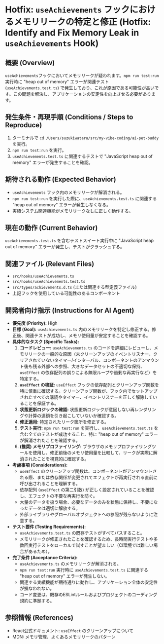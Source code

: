 # Hotfix: `useAchievements` フックにおけるメモリリークの特定と修正 (Hotfix: Identify and Fix Memory Leak in `useAchievements` Hook)

## 概要 (Overview)
`useAchievements`フックにおいてメモリリークが疑われます。`npm run test:run` 実行時に "heap out of memory" エラーが関連テスト (`useAchievements.test.ts`) で発生しており、これが原因である可能性が高いです。この問題を解決し、アプリケーションの安定性を向上させる必要があります。

## 発生条件・再現手順 (Conditions / Steps to Reproduce)
1. ターミナルで `cd /Users/suzukiwataru/src/my-vibe-coding/ai-pet-buddy` を実行。
2. `npm run test:run` を実行。
3. `useAchievements.test.ts` に関連するテストで "JavaScript heap out of memory" エラーが発生することを確認。

## 期待される動作 (Expected Behavior)
- `useAchievements` フック内のメモリリークが解消される。
- `npm run test:run` を実行した際に、`useAchievements.test.ts` に関連する "heap out of memory" エラーが発生しなくなる。
- 実績システム関連機能がメモリリークなしに正しく動作する。

## 現在の動作 (Current Behavior)
`useAchievements.test.ts` を含むテストスイート実行中に "JavaScript heap out of memory" エラーが発生し、テストがクラッシュする。

## 関連ファイル (Relevant Files)
- `src/hooks/useAchievements.ts`
- `src/hooks/useAchievements.test.ts`
- `src/types/achievements.d.ts` (または関連する型定義ファイル)
- 上記フックを使用している可能性のあるコンポーネント

## 開発者向け指示 (Instructions for AI Agent)
- **優先度 (Priority):** High
- **目標 (Goal):** `useAchievements.ts` 内のメモリリークを特定し修正する。修正後、関連テストが成功し、メモリ使用量が安定することを確認する。
- **具体的なタスク (Specific Tasks):**
    1. **コードレビュー:** `useAchievements.ts` のコードを詳細にレビューし、メモリリークの一般的な原因（未クリーンアップのイベントリスナー、クリアされていないタイマー/インターバル、コンポーネントのアンマウント後も残る外部への参照、大きなデータセットの不適切な保持、`useEffect` の依存配列の誤りによる無限ループや過剰な再実行など）を特定する。
    2. **`useEffect` の検証:** `useEffect` フックの依存配列とクリーンアップ関数を特に慎重に確認する。クリーンアップ関数が、フック内でセットアップされたすべての購読やタイマー、イベントリスナーを正しく解除していることを保証する。
    3. **状態更新ロジックの確認:** 状態更新ロジックが意図しない再レンダリングや計算の連鎖を引き起こしていないか確認する。
    4. **修正適用:** 特定されたリーク箇所を修正する。
    5. **テスト実行:** `npm run test:run` を実行し、`useAchievements.test.ts` を含む全てのテストが成功すること、特に "heap out of memory" エラーが解消されたことを確認する。
    6. **(推奨) メモリプロファイリング:** ブラウザのメモリプロファイリングツールを使用し、修正前後のメモリ使用量を比較して、リークが実際に解消されたことを視覚的に確認する。
- **考慮事項 (Considerations):**
    - `useEffect` のクリーンアップ関数は、コンポーネントがアンマウントされる際、または依存関係が変更されてエフェクトが再実行される直前に呼び出されることを理解する。
    - 依存配列 (`useEffect` の第二引数) が正しく設定されていることを確認し、エフェクトの不要な再実行を防ぐ。
    - 大量のデータを扱う場合、必要なデータのみを状態に保持し、不要になったデータは適切に解放する。
    - 外部ライブラリやグローバルオブジェクトへの参照が残らないように注意する。
- **テスト要件 (Testing Requirements):**
    - `useAchievements.test.ts` の既存テストがすべてパスすること。
    - メモリリークが修正されたことを確認するため、長時間実行テストや多数回実行テストをローカルで試すことが望ましい（CI環境では難しい場合があるため）。
- **完了条件 (Acceptance Criteria):**
    - `useAchievements.ts` のメモリリークが解消される。
    - `npm run test:run` 実行時に `useAchievements.test.ts` に関連する "heap out of memory" エラーが発生しない。
    - 関連する実績機能が期待通りに動作し、アプリケーション全体の安定性が損なわれない。
    - コード変更は、既存のESLintルールおよびプロジェクトのコーディング規約に準拠する。

## 参照情報 (References)
- React公式ドキュメント: `useEffect` のクリーンアップについて
- MDN: メモリ管理、よくあるメモリリークのパターン

